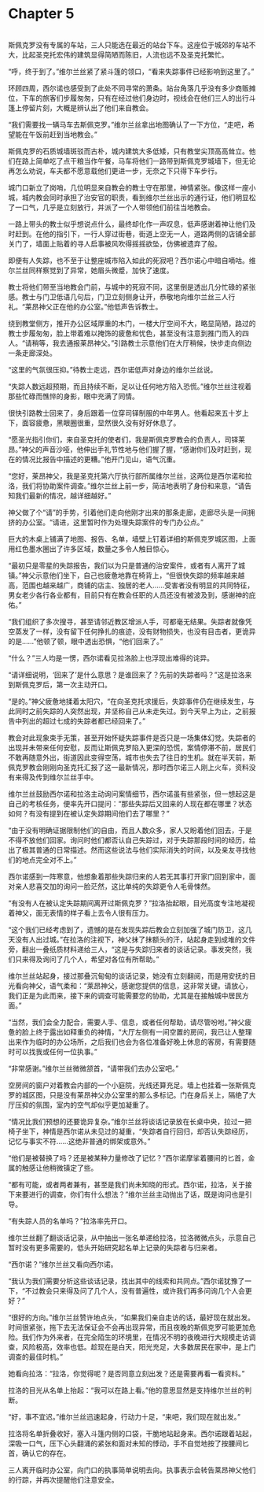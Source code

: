 # Chapter 5

<br>
斯佩克罗没有专属的车站，三人只能选在最近的站台下车。这座位于城郊的车站不大，比起圣克托宏伟的建筑显得简陋而陈旧，人流也远不及圣克托繁忙。

“呼，终于到了。”维尔兰丝紧了紧斗篷的领口，“看来失踪事件已经影响到这里了。”

环顾四周，西尔诺也感受到了此处不同寻常的萧条。站台角落几乎没有多少商贩摊位，下车的旅客们步履匆匆，只有在经过他们身边时，视线会在他们三人的出行斗篷上停留片刻，大概是辨认出了他们来自教会。

“我们需要找一辆马车去斯佩克罗。”维尔兰丝拿出地图确认了一下方位，“走吧，希望能在午饭前赶到当地教会。”

斯佩克罗的石质城墙斑驳而古朴，城内建筑大多低矮，只有教堂尖顶高高耸立。他们在路上简单吃了点干粮当作午餐，马车将他们一路带到斯佩克罗城墙下，但无论再怎么劝说，车夫都不愿意载他们更进一步，无奈之下只得下车步行。

城门口新立了岗哨，几位明显来自教会的教士守在那里，神情紧张。像这样一座小城，城内教会同时承担了治安官的职责，看到维尔兰丝出示的通行证，他们明显松了一口气，几乎是立刻放行，并派了一个人带领他们前往当地教会。

一路上带头的教士似乎想说点什么，最终却化作一声叹息，低声感谢着神让他们及时赶到。在他的指引下，一行人穿过街巷，街道上空无一人，道路两侧的店铺全部关门了，墙面上贴着的寻人启事被风吹得摇摇欲坠，仿佛被遗弃了般。

即便有人失踪，也不至于让整座城市陷入如此的死寂吧？西尔诺心中暗自嘀咕。维尔兰丝同样察觉到了异常，她眉头微蹙，加快了速度。

教士将他们带至当地教会门前，与城中的死寂不同，这里倒是透出几分忙碌的紧张感。教士与门卫低语几句后，门卫立刻侧身让开，恭敬地向维尔兰丝三人行礼。“莱昂神父正在他的办公室。”他低声告诉教士。

绕到教堂侧方，推开办公区域厚重的木门，一楼大厅空间不大，略显简陋，路过的教士步履匆匆，脸上带着难以掩饰的疲惫和忧色，甚至没有注意到推门而入的四人。“请稍等，我去通报莱昂神父。”引路教士示意他们在大厅稍候，快步走向侧边一条走廊深处。

“这里的气氛很压抑。”待教士走远，西尔诺低声对身边的维尔兰丝说。

“失踪人数远超预期，而且持续不断，足以让任何地方陷入恐慌。”维尔兰丝注视着那些忙碌而憔悴的身影，眼中充满了同情。

很快引路教士回来了，身后跟着一位穿司铎制服的中年男人。他看起来五十岁上下，面容疲惫，黑眼圈很重，显然很久没有好好休息了。

“愿圣光指引你们，来自圣克托的使者们，我是斯佩克罗教会的负责人，司铎莱昂。”神父的声音沙哑，他伸出手礼节性地与他们握了握，“感谢你们及时赶到，现在的情况比报告中描述的更糟。”他开门见山，语气沉重。

“您好，莱昂神父，我是圣克托第六厅执行部所属维尔兰丝，这两位是西尔诺和拉洛，我们将协助案件调查。”维尔兰丝上前一步，简洁地表明了身份和来意，“请告知我们最新的情况，越详细越好。”

神父做了个“请”的手势，引着他们走向他刚才出来的那条走廊，走廊尽头是一间拥挤的办公室。“请进，这里暂时作为处理失踪案件的专门办公点。”

巨大的木桌上铺满了地图、报告、名单，墙壁上钉着详细的斯佩克罗城区图，上面用红色墨水圈出了许多区域，数量之多令人触目惊心。

“最初只是零星的失踪报告，我们以为只是普通的治安案件，或者有人离开了城镇。”神父示意他们坐下，自己也疲惫地靠在椅背上，“但很快失踪的频率越来越高，范围也越来越广，商铺的店主、独居的老人……受害者没有明显的共同特征，男女老少各行各业都有，目前只有在教会任职的人员还没有被波及到，感谢神的庇佑。”

“我们组织了多次搜寻，甚至请邻近教区增派人手，可都毫无结果。失踪者就像凭空蒸发了一样，没有留下任何挣扎的痕迹，没有财物损失，也没有目击者，更诡异的是……”他顿了顿，眼中透出恐惧，“他们回来了。”

“什么？”三人均是一愣，西尔诺看见拉洛脸上也浮现出难得的诧异。

“请详细说明，‘回来了’是什么意思？是谁回来了？先前的失踪者吗？”这是拉洛来到斯佩克罗后，第一次主动开口。

“是的。”神父疲惫地揉着太阳穴，“在向圣克托求援后，失踪事件仍在继续发生，与此同时之前失踪的人突然出现，并坚称自己从未走失过。到今天早上为止，之前报告中列出的超过七成的失踪者都已经回来了。”

教会对此现象束手无策，甚至开始怀疑失踪事件是否只是一场集体幻觉。失踪者的出现并未带来任何安慰，反而让斯佩克罗陷入更深的恐慌，案情停滞不前，居民们不敢再随意外出，街道因此变得空荡，城市也失去了往日的生机。就在半天前，斯佩克罗教会刚刚向圣克托汇报了这一最新情况，那时西尔诺三人刚上火车，资料没有来得及传到维尔兰丝手中。

维尔兰丝鼓励西尔诺和拉洛主动询问案情细节，西尔诺虽有些紧张，但一想起这是自己的考核任务，便率先开口提问：“那些失踪后又回来的人现在都在哪里？状态如何？有没有提到在被认定失踪期间他们去了哪里？”

“由于没有明确证据限制他们的自由，而且人数众多，家人又盼着他们回去，于是不得不放他们回家。询问时他们都否认自己失踪过，对于失踪那段时间的经历，给出了极其普通的日常描述。然而这些说法与他们实际消失的时间，以及亲友寻找他们的地点完全对不上。”

西尔诺感到一阵寒意，他想象着那些失踪归来的人若无其事打开家门回到家中，面对亲人悲喜交加的询问一脸茫然，这比单纯的失踪更令人毛骨悚然。

“有没有人在被认定失踪期间离开过斯佩克罗？”拉洛抬起眼，目光高度专注地凝视着神父，面无表情的样子看上去令人很有压力。

“这个我们已经考虑到了，遗憾的是在发现失踪后教会立刻加强了城门防卫，这几天没有人出过城。”在拉洛的注视下，神父抹了抹额头的汗，站起身走到成堆的文件旁，翻出一叠纸质材料递给三人，“这是与失踪归来者的谈话记录。事发突然，我们只来得及询问了几个人，希望对各位有所帮助。”

维尔兰丝站起身，接过那叠沉甸甸的谈话记录，她没有立刻翻阅，而是用安抚的目光看向神父，语气柔和：“莱昂神父，感谢您提供的信息，这非常关键。请放心，我们正是为此而来，接下来的调查可能需要您的协助，尤其是在接触城中居民方面。”

“当然，我们会全力配合，需要人手、信息，或者任何帮助，请尽管吩咐。”神父疲惫的脸上终于露出如释重负的神情，“大厅左侧有一间空置的房间，我已让人整理出来作为临时的办公场所，之后我们也会为各位准备好晚上休息的客房，有需要随时可以找我或任何一位执事。”

“非常感谢。”维尔兰丝微微颔首，“请带我们去办公室吧。”

空房间的窗户对着教会内部的一个小庭院，光线还算充足。墙上也挂着一张斯佩克罗的城区图，只是没有莱昂神父办公室里的那么多标记。门在身后关上，隔绝了大厅压抑的氛围，室内的空气却似乎更加凝重了。

“情况比我们预想的还要诡异复杂。”维尔兰丝将谈话记录放在长桌中央，拉过一把椅子坐下，神情是西尔诺从未见过的凝重，“失踪者自行回归，却否认失踪经历，记忆与事实不符……这绝非普通的绑架或意外。”

“他们是被替换了吗？还是被某种力量修改了记忆？”西尔诺摩挲着腰间的匕首，金属的触感让他稍微镇定了些。

“都有可能，或者两者兼有，甚至是我们尚未知晓的形式。西尔诺，拉洛，关于接下来要进行的调查，你们有什么想法？”维尔兰丝主动抛出了话，既是询问也是引导。

“有失踪人员的名单吗？”拉洛率先开口。

维尔兰丝翻了翻谈话记录，从中抽出一张名单递给拉洛，拉洛微微点头，示意自己暂时没有更多需要的，低头开始研究起名单上记录的失踪者与归来者。

“西尔诺？”维尔兰丝又看向西尔诺。

“我认为我们需要分析这些谈话记录，找出其中的线索和共同点。”西尔诺犹豫了一下，“不过教会只来得及问了几个人，没有普遍性，或许我们再多问询几个人会更好？”

“很好的方向。”维尔兰丝赞许地点头，“如果我们亲自走访的话，最好现在就出发。时间很紧张，拖下去无法保证会不会再出现异常，而且夜晚的斯佩克罗可能更加危险。我们作为外来者，在完全陌生的环境里，在情况不明的夜晚进行大规模走访调查，风险极高，效率也低。趁现在是白天，阳光充足，大多数居民在家中，是上门调查的最佳时机。”

她看向拉洛：“拉洛，你觉得呢？是否同意立刻出发？还是需要再看一看资料。”

拉洛的目光从名单上抬起：“我可以在路上看。”他的意思显然是支持维尔兰丝的判断。

“好，事不宜迟。”维尔兰丝迅速起身，行动力十足，“来吧，我们现在就出发。”

拉洛将名单折叠收好，塞入斗篷内侧的口袋，干脆地站起身来。西尔诺跟着站起，深吸一口气，压下心头翻涌的紧张和面对未知的悸动，手不自觉地按了按腰间匕首，确认它的存在。

三人离开临时办公室，向门口的执事简单说明去向。执事表示会转告莱昂神父他们的行踪，并再次提醒他们注意安全。
